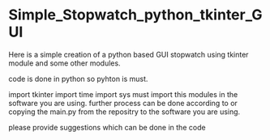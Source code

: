 # Simple_Stopwatch_python_tkinter_GUI
Here is a simple creation of a python based GUI stopwatch using tkinter module and some other modules.

code is done in python so pyhton is must.



import tkinter 
import time
import sys
must import this modules in the software you are using.
further process can be done according to or copying the main.py from the repositry to the software you are using.

please provide suggestions which can be done in the code

